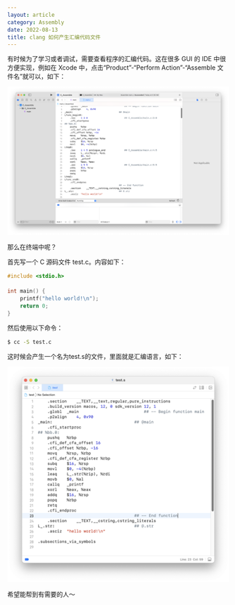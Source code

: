 ```yaml
---
layout: article
category: Assembly
date: 2022-08-13
title: clang 如何产生汇编代码文件
---
```

<!-- excerpt-start -->
有时候为了学习或者调试，需要查看程序的汇编代码。这在很多 GUI 的 IDE 中很方便实现，例如在 Xcode 中，点击“Product”-“Perform Action”-“Assemble 文件名”就可以，如下：

<img alt="Xcode生成的汇编代码" src="/assets/images/93db5877530445b2a632510ff74b7bfc.png" style="box-shadow: 0px 0px 0px 0px">

那么在终端中呢？

首先写一个 C 源码文件 test.c。内容如下：

```c
#include <stdio.h>

int main() {
    printf("hello world!\n");
    return 0;
}
```

然后使用以下命令：

```bash
$ cc -S test.c
```
这时候会产生一个名为test.s的文件，里面就是汇编语言，如下：

<img alt="使用上述命令生成的汇编代码文件内容" src="/assets/images/bc699ec23ca04c13b43fce463aa2ef2b.png" style="box-shadow: 0px 0px 0px 0px">

希望能帮到有需要的人～